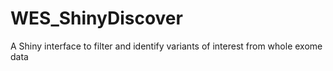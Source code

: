 # WES_ShinyDiscover
A Shiny interface to filter and identify variants of interest from whole exome data
